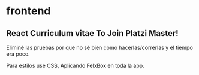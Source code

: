# frontend

## React Curriculum vitae To Join Platzi Master!

Eliminé las pruebas por que no sé bien como hacerlas/correrlas y el tiempo era poco.

Para estilos use CSS, Aplicando FelxBox en toda la app.



